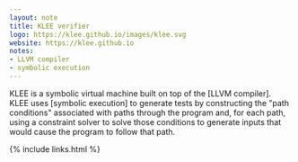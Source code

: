 ```yaml
---
layout: note
title: KLEE verifier
logo: https://klee.github.io/images/klee.svg
website: https://klee.github.io
notes:
- LLVM compiler
- symbolic execution
---
```


KLEE is a symbolic virtual machine built on top of the [LLVM compiler].  KLEE
uses [symbolic execution] to generate tests by constructing the "path
conditions" associated with paths through the program and, for each path, using
a constraint solver to solve those conditions to generate inputs that would
cause the program to follow that path.

{% include links.html %}
